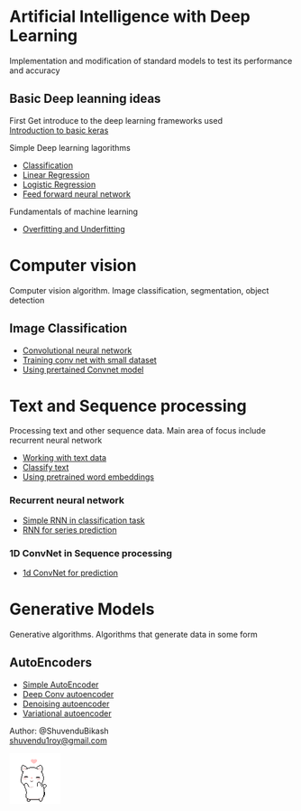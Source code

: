 # Artificial Intelligence with Deep Learning
Implementation and modification of standard models to test its performance and accuracy


## Basic Deep leanning ideas
First Get introduce to the deep learning frameworks used<br/>
[Introduction to basic keras](basics/keras_basics.py)

Simple Deep learning lagorithms<br/>
- [Classification](classification)
- [Linear Regression](linear_regression)
- [Logistic Regression](logistic_regression)
- [Feed forward neural network](feedforward_neural_network)

Fundamentals of machine learning<br/>
- [Overfitting and Underfitting](fundamentals_of_machine_learning/Overfitting_and_Underfitting.ipynb)

# Computer vision
Computer vision algorithm. Image classification, segmentation, object detection
## Image Classification
- [Convolutional neural network](convolutional_neural_network)
- [Training conv net with small dataset](convolutional_neural_network/Training_convnet_on_small_dataset.ipynb)
- [Using prertained Convnet model](convolutional_neural_network/Using_pretrained_convnet.ipynb)

# Text and Sequence processing
Processing text and other sequence data. Main area of focus include recurrent neural network
- [Working with text data](text_and_sequence/Working_with_text_data.ipynb)
- [Classify text](text_and_sequence/Movie_review_classifier.ipynb)
- [Using pretrained word embeddings](text_and_sequence/using_pretrained_word_embedding.ipynb)
### Recurrent neural network
- [Simple RNN in classification task](RNNs/RNN_layers_in_Classification.ipynb)
- [RNN for series prediction](RNNs/LSTM_for_sequence_prediction.ipynb)

### 1D ConvNet in Sequence processing
- [1d ConvNet for prediction](text_and_sequence/1d_convnet_for_sequence_processing.ipynb)

# Generative Models
Generative algorithms. Algorithms that generate data in some form
## AutoEncoders
- [Simple AutoEncoder](auto_encoder/simple_autoencoder)
- [Deep Conv autoencoder](auto_encoder/deep_convolutional_autoencoder)
- [Denoising autoencoder](auto_encoder/denoising_autoencoder)
- [Variational autoencoder](auto_encoder/variational_autoencoders)

Author: @ShuvenduBikash <br>
shuvendu1roy@gmail.com

![](image/dancing_cat.gif)
